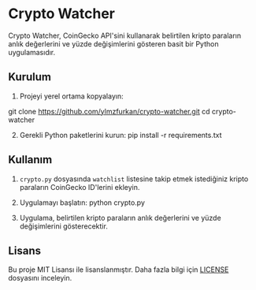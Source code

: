 # Crypto Watcher

Crypto Watcher, CoinGecko API'sini kullanarak belirtilen kripto paraların anlık değerlerini ve yüzde değişimlerini gösteren basit bir Python uygulamasıdır.

## Kurulum

1. Projeyi yerel ortama kopyalayın:

git clone https://github.com/ylmzfurkan/crypto-watcher.git
cd crypto-watcher


2. Gerekli Python paketlerini kurun:
pip install -r requirements.txt


## Kullanım

1. `crypto.py` dosyasında `watchlist` listesine takip etmek istediğiniz kripto paraların CoinGecko ID'lerini ekleyin.

2. Uygulamayı başlatın:
python crypto.py


3. Uygulama, belirtilen kripto paraların anlık değerlerini ve yüzde değişimlerini gösterecektir.

## Lisans

Bu proje MIT Lisansı ile lisanslanmıştır. Daha fazla bilgi için [LICENSE](LICENSE) dosyasını inceleyin.

